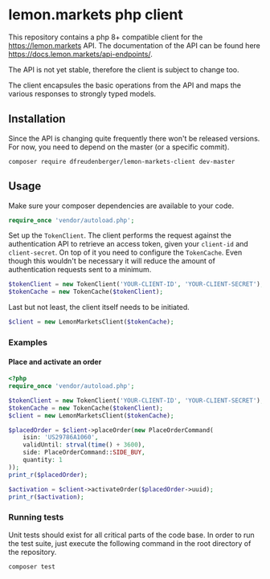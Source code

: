 # lemon.markets php client

This repository contains a php 8+ compatible client for the https://lemon.markets API.
The documentation of the API can be found here https://docs.lemon.markets/api-endpoints/.

The API is not yet stable, therefore the client is subject to change too.

The client encapsules the basic operations from the API and maps the various
responses to strongly typed models.

## Installation

Since the API is changing quite frequently there won't be released versions.
For now, you need to depend on the master (or a specific commit).

```
composer require dfreudenberger/lemon-markets-client dev-master
```

## Usage

Make sure your composer dependencies are available to your code.

```php
require_once 'vendor/autoload.php';
```

Set up the `TokenClient`. The client performs the request against the 
authentication API to retrieve an access token, given your `client-id` 
and `client-secret`. On top of it you need to configure the `TokenCache`. 
Even though this wouldn't be necessary it will reduce the amount of 
authentication requests sent to a minimum.

```php
$tokenClient = new TokenClient('YOUR-CLIENT-ID', 'YOUR-CLIENT-SECRET');
$tokenCache = new TokenCache($tokenClient);
```

Last but not least, the client itself needs to be initiated.

```php
$client = new LemonMarketsClient($tokenCache);
```

### Examples

#### Place and activate an order

```php
<?php
require_once 'vendor/autoload.php';

$tokenClient = new TokenClient('YOUR-CLIENT-ID', 'YOUR-CLIENT-SECRET');
$tokenCache = new TokenCache($tokenClient);
$client = new LemonMarketsClient($tokenCache);

$placedOrder = $client->placeOrder(new PlaceOrderCommand(
    isin: 'US29786A1060',
    validUntil: strval(time() + 3600),
    side: PlaceOrderCommand::SIDE_BUY,
    quantity: 1
));
print_r($placedOrder);

$activation = $client->activateOrder($placedOrder->uuid);
print_r($activation);
```

### Running tests

Unit tests should exist for all critical parts of the code base. In order to run
the test suite, just execute the following command in the root directory of the 
repository.

```shell
composer test
```

